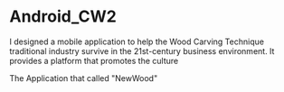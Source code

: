 # Android_CW2

I designed a mobile application to help the Wood Carving Technique traditional industry survive in the 21st-century business environment. It provides a platform that promotes the culture 

The Application that called "NewWood"




